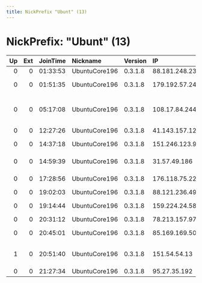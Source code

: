 ```yaml
---
title: NickPrefix "Ubunt" (13)
---
```


# NickPrefix: "Ubunt" (13)

|   Up |   Ext | JoinTime   | Nickname      | Version   | IP             | AS                                      | CC   |   ORp |   Dirp | OS    | Contact   |   eFamMembers |
|-----:|------:|:-----------|:--------------|:----------|:---------------|:----------------------------------------|:-----|------:|-------:|:------|:----------|--------------:|
|    0 |     0 | 01:33:53   | UbuntuCore196 | 0.3.1.8   | 88.181.248.238 | Free SAS                                | fr   | 42519 |      0 | Linux | None      |             1 |
|    0 |     0 | 01:51:35   | UbuntuCore196 | 0.3.1.8   | 179.192.57.249 | Telemar Norte Leste S.A.                | br   | 34857 |      0 | Linux | None      |             1 |
|    0 |     0 | 05:17:08   | UbuntuCore196 | 0.3.1.8   | 108.17.84.244  | MCI Communications Services, Inc. d/b/a | us   | 36611 |      0 | Linux | None      |             1 |
|    0 |     0 | 12:27:26   | UbuntuCore196 | 0.3.1.8   | 41.143.157.127 | MT-MPLS                                 | ma   | 42997 |      0 | Linux | None      |             1 |
|    0 |     0 | 14:37:18   | UbuntuCore196 | 0.3.1.8   | 151.246.123.9  | Aria Shatel Company Ltd                 | ir   | 40041 |      0 | Linux | None      |             1 |
|    0 |     0 | 14:59:39   | UbuntuCore196 | 0.3.1.8   | 31.57.49.186   | Aria Shatel Company Ltd                 | ir   | 36265 |      0 | Linux | None      |             1 |
|    0 |     0 | 17:28:56   | UbuntuCore196 | 0.3.1.8   | 176.118.75.222 | Obyedinyonniye Lokalniye Seti Ltd.      | ru   | 41959 |      0 | Linux | None      |             1 |
|    0 |     0 | 19:02:03   | UbuntuCore196 | 0.3.1.8   | 88.121.236.49  | Free SAS                                | fr   | 40843 |      0 | Linux | None      |             1 |
|    0 |     0 | 19:14:44   | UbuntuCore196 | 0.3.1.8   | 159.224.24.58  | Content Delivery Network Ltd            | ua   | 42795 |      0 | Linux | None      |             1 |
|    0 |     0 | 20:31:12   | UbuntuCore196 | 0.3.1.8   | 78.213.157.97  | Free SAS                                | fr   | 36251 |      0 | Linux | None      |             1 |
|    0 |     0 | 20:45:01   | UbuntuCore196 | 0.3.1.8   | 85.169.169.50  | NC Numericable S.A.                     | fr   | 34361 |      0 | Linux | None      |             1 |
|    1 |     0 | 20:51:40   | UbuntuCore196 | 0.3.1.8   | 151.54.54.13   | Wind Telecomunicazioni SpA              | it   | 45875 |      0 | Linux | None      |             1 |
|    0 |     0 | 21:27:34   | UbuntuCore196 | 0.3.1.8   | 95.27.35.192   | VimpelCom                               | ru   | 39693 |      0 | Linux | None      |             1 |
